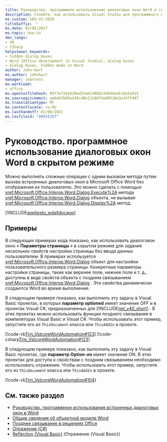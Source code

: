 ```yaml
---
title: Руководство. программное использование диалоговых окон Word в скрытом режиме
description: Узнайте, как использовать Visual Studio для программного использования диалоговых окон Microsoft Word в скрытом режиме.
ms.custom: SEO-VS-2020
titleSuffix: ''
ms.date: 02/02/2017
ms.topic: how-to
dev_langs:
- VB
- CSharp
helpviewer_keywords:
- hidden dialog boxes
- Word [Office development in Visual Studio], dialog boxes
- dialog boxes, hidden mode in Word
author: John-Hart
ms.author: johnhart
manager: jmartens
ms.workload:
- office
ms.openlocfilehash: 0977e7241920ad23a6248bb2349ddaeb10a5e931
ms.sourcegitcommit: ae6d47b09a439cd0e13180f5e89510e3e347fd47
ms.translationtype: MT
ms.contentlocale: ru-RU
ms.lasthandoff: 02/08/2021
ms.locfileid: "99931257"
---
```

# <a name="how-to-programmatically-use-word-dialog-boxes-in-hidden-mode"></a>Руководство. программное использование диалоговых окон Word в скрытом режиме
  Можно выполнять сложные операции с одним вызовом метода путем вызова встроенных диалоговых окон в Microsoft Office Word без отображения их пользователю. Это можно сделать с помощью <xref:Microsoft.Office.Interop.Word.Dialog.Execute%2A> метода <xref:Microsoft.Office.Interop.Word.Dialog> объекта, не вызывая <xref:Microsoft.Office.Interop.Word.Dialog.Display%2A> метод.

 [!INCLUDE[appliesto_wdalldocapp](../vsto/includes/appliesto-wdalldocapp-md.md)]

## <a name="examples"></a>Примеры
 В следующих примерах кода показано, как использовать диалоговое окно « **Параметры страницы** » в скрытом режиме для задания нескольких свойств настройки страницы без ввода данных пользователем. В примерах используется <xref:Microsoft.Office.Interop.Word.Dialog> объект для настройки пользовательского размера страницы. Конкретные параметры настройки страницы, такие как верхнее поле, нижнее поле и т. д., доступны в виде свойств объекта с поздним связыванием <xref:Microsoft.Office.Interop.Word.Dialog> . Эти свойства динамически создаются Word во время выполнения.

 В следующем примере показано, как выполнить эту задачу в Visual Basic проектах, в которых **параметр optioned** имеет значение OFF и в проектах Visual C#, предназначенных для [!INCLUDE[net_v40_short](../sharepoint/includes/net-v40-short-md.md)] . В этих проектах можно использовать функции позднего связывания в компиляторах Visual Basic и Visual C#. Чтобы использовать этот пример, запустите его из `ThisDocument` класса или `ThisAddIn` в проекте.

 [!code-vb[Trin_VstcoreWordAutomation#123](../vsto/codesnippet/VisualBasic/Trin_VstcoreWordAutomationVB/ThisDocument.vb#123)]
 [!code-csharp[Trin_VstcoreWordAutomation#123](../vsto/codesnippet/CSharp/Trin_VstcoreWordAutomationCS/ThisDocument.cs#123)]

 В следующем примере показано, как выполнить эту задачу в Visual Basic проектах, где **параметр Option-on** имеет значение ON. В этих проектах для доступа к свойствам с поздним связыванием необходимо использовать отражение. Чтобы использовать этот пример, запустите его из `ThisDocument` класса или `ThisAddIn` в проекте.

 [!code-vb[Trin_VstcoreWordAutomation#104](../vsto/codesnippet/VisualBasic/Trin_VstcoreWordAutomationVB/ThisDocument.vb#104)]

## <a name="see-also"></a>См. также раздел
- [Руководство. программное использование встроенных диалоговых окон в Word](../vsto/how-to-programmatically-use-built-in-dialog-boxes-in-word.md)
- [Общие сведения об объектной модели Word](../vsto/word-object-model-overview.md)
- [Позднее связывание в решениях Office](../vsto/late-binding-in-office-solutions.md)
- [Отражение (C#)](/dotnet/csharp/programming-guide/concepts/reflection)
- [Reflection (Visual Basic)](/dotnet/visual-basic/programming-guide/concepts/reflection) (Отражение (Visual Basic))
